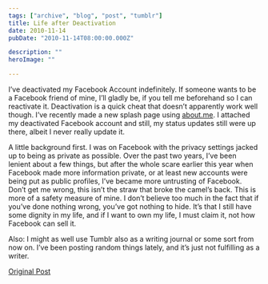 ```yaml
---
tags: ["archive", "blog", "post", "tumblr"]
title: Life after Deactivation
date: 2010-11-14
pubDate: "2010-11-14T08:00:00.000Z"

description: ""
heroImage: ""

---
```




I’ve deactivated my Facebook Account indefinitely. If someone wants to be a Facebook friend of mine, I’ll gladly be, if you tell me beforehand so I can reactivate it. Deactivation is a quick cheat that doesn’t apparently work well though. I’ve recently made a new splash page using [about.me](https://about.me/jeremywong). I attached my deactivated Facebook account and still, my status updates still were up there, albeit I never really update it.

A little background first. I was on Facebook with the privacy settings jacked up to being as private as possible. Over the past two years, I’ve been lenient about a few things, but after the whole scare earlier this year when Facebook made more information private, or at least new accounts were being put as public profiles, I’ve became more untrusting of Facebook.
Don’t get me wrong, this isn’t the straw that broke the camel’s back. This is more of a safety measure of mine. I don’t believe too much in the fact that if you’ve done nothing wrong, you’ve got nothing to hide. It’s that I still have some dignity in my life, and if I want to own my life, I must claim it, not how Facebook can sell it.

Also: I might as well use Tumblr also as a writing journal or some sort from now on. I’ve been posting random things lately, and it’s just not fulfilling as a writer.

[Original Post](https://jermspeaks.com/post/1579060498/life-after-deactivation)

